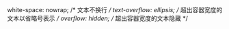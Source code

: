  white-space: nowrap; /* 文本不换行 */
  text-overflow: ellipsis; /* 超出容器宽度的文本以省略号表示 */
  overflow: hidden; /* 超出容器宽度的文本隐藏 */